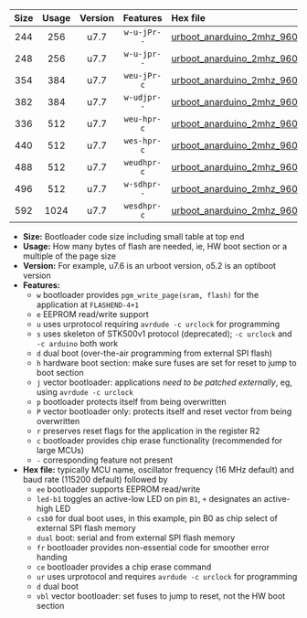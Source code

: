 |Size|Usage|Version|Features|Hex file|
|:-:|:-:|:-:|:-:|:--|
|244|256|u7.7|`w-u-jPr--`|[urboot_anarduino_2mhz_9600bps_led+b1_ur_vbl.hex](https://raw.githubusercontent.com/stefanrueger/urboot.hex/main/boards/anarduino/fcpu_2mhz/9600_bps/urboot_anarduino_2mhz_9600bps_led+b1_ur_vbl.hex)|
|248|256|u7.7|`w-u-jpr--`|[urboot_anarduino_2mhz_9600bps_led+b1_fr_ur_vbl.hex](https://raw.githubusercontent.com/stefanrueger/urboot.hex/main/boards/anarduino/fcpu_2mhz/9600_bps/urboot_anarduino_2mhz_9600bps_led+b1_fr_ur_vbl.hex)|
|354|384|u7.7|`weu-jPr-c`|[urboot_anarduino_2mhz_9600bps_ee_led+b1_fr_ce_ur_vbl.hex](https://raw.githubusercontent.com/stefanrueger/urboot.hex/main/boards/anarduino/fcpu_2mhz/9600_bps/urboot_anarduino_2mhz_9600bps_ee_led+b1_fr_ce_ur_vbl.hex)|
|382|384|u7.7|`w-udjpr--`|[urboot_anarduino_2mhz_9600bps_led+b1_csd5_dual_ur_vbl.hex](https://raw.githubusercontent.com/stefanrueger/urboot.hex/main/boards/anarduino/fcpu_2mhz/9600_bps/urboot_anarduino_2mhz_9600bps_led+b1_csd5_dual_ur_vbl.hex)|
|336|512|u7.7|`weu-hpr-c`|[urboot_anarduino_2mhz_9600bps_ee_led+b1_fr_ce_ur.hex](https://raw.githubusercontent.com/stefanrueger/urboot.hex/main/boards/anarduino/fcpu_2mhz/9600_bps/urboot_anarduino_2mhz_9600bps_ee_led+b1_fr_ce_ur.hex)|
|440|512|u7.7|`wes-hpr-c`|[urboot_anarduino_2mhz_9600bps_ee_led+b1_fr_ce.hex](https://raw.githubusercontent.com/stefanrueger/urboot.hex/main/boards/anarduino/fcpu_2mhz/9600_bps/urboot_anarduino_2mhz_9600bps_ee_led+b1_fr_ce.hex)|
|488|512|u7.7|`weudhpr-c`|[urboot_anarduino_2mhz_9600bps_ee_led+b1_csd5_dual_fr_ce_ur.hex](https://raw.githubusercontent.com/stefanrueger/urboot.hex/main/boards/anarduino/fcpu_2mhz/9600_bps/urboot_anarduino_2mhz_9600bps_ee_led+b1_csd5_dual_fr_ce_ur.hex)|
|496|512|u7.7|`w-sdhpr--`|[urboot_anarduino_2mhz_9600bps_led+b1_csd5_dual_fr.hex](https://raw.githubusercontent.com/stefanrueger/urboot.hex/main/boards/anarduino/fcpu_2mhz/9600_bps/urboot_anarduino_2mhz_9600bps_led+b1_csd5_dual_fr.hex)|
|592|1024|u7.7|`wesdhpr-c`|[urboot_anarduino_2mhz_9600bps_ee_led+b1_csd5_dual_fr_ce.hex](https://raw.githubusercontent.com/stefanrueger/urboot.hex/main/boards/anarduino/fcpu_2mhz/9600_bps/urboot_anarduino_2mhz_9600bps_ee_led+b1_csd5_dual_fr_ce.hex)|

- **Size:** Bootloader code size including small table at top end
- **Usage:** How many bytes of flash are needed, ie, HW boot section or a multiple of the page size
- **Version:** For example, u7.6 is an urboot version, o5.2 is an optiboot version
- **Features:**
  + `w` bootloader provides `pgm_write_page(sram, flash)` for the application at `FLASHEND-4+1`
  + `e` EEPROM read/write support
  + `u` uses urprotocol requiring `avrdude -c urclock` for programming
  + `s` uses skeleton of STK500v1 protocol (deprecated); `-c urclock` and `-c arduino` both work
  + `d` dual boot (over-the-air programming from external SPI flash)
  + `h` hardware boot section: make sure fuses are set for reset to jump to boot section
  + `j` vector bootloader: applications *need to be patched externally*, eg, using `avrdude -c urclock`
  + `p` bootloader protects itself from being overwritten
  + `P` vector bootloader only: protects itself and reset vector from being overwritten
  + `r` preserves reset flags for the application in the register R2
  + `c` bootloader provides chip erase functionality (recommended for large MCUs)
  + `-` corresponding feature not present
- **Hex file:** typically MCU name, oscillator frequency (16 MHz default) and baud rate (115200 default) followed by
  + `ee` bootloader supports EEPROM read/write
  + `led-b1` toggles an active-low LED on pin `B1`, `+` designates an active-high LED
  + `csb0` for dual boot uses, in this example, pin B0 as chip select of external SPI flash memory
  + `dual` boot: serial and from external SPI flash memory
  + `fr` bootloader provides non-essential code for smoother error handing
  + `ce` bootloader provides a chip erase command
  + `ur` uses urprotocol and requires `avrdude -c urclock` for programming
  + `d` dual boot
  + `vbl` vector bootloader: set fuses to jump to reset, not the HW boot section
